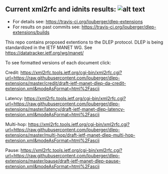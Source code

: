 ## Current xml2rfc and idnits results: ![alt text](https://api.travis-ci.org/louberger/dlep-extensions.svg?branch=master)
* For details see: https://travis-ci.org/louberger/dlep-extensions
* For results on past commits see: https://travis-ci.org/louberger/dlep-extensions/builds

This repo contains proposed extentions to the DLEP protocol.
DLEP is being standardized in the IETF MANET WG.
See https://datatracker.ietf.org/wg/manet/

To see formatted versions of each document click:

Credit:   https://xml2rfc.tools.ietf.org/cgi-bin/xml2rfc.cgi?url=https://raw.githubusercontent.com/louberger/dlep-extensions/master/credit/draft-ietf-manet-dlep-da-credit-extension.xml&modeAsFormat=html%2Fascii

Latency:    https://xml2rfc.tools.ietf.org/cgi-bin/xml2rfc.cgi?url=https://raw.githubusercontent.com/louberger/dlep-extensions/master/latency/draft-ietf-manet-dlep-latency-extension.xml&modeAsFormat=html%2Fascii

Multi-hop:  https://xml2rfc.tools.ietf.org/cgi-bin/xml2rfc.cgi?url=https://raw.githubusercontent.com/louberger/dlep-extensions/master/multi-hop/draft-ietf-manet-dlep-multi-hop-extension.xml&modeAsFormat=html%2Fascii

Pause:     https://xml2rfc.tools.ietf.org/cgi-bin/xml2rfc.cgi?url=https://raw.githubusercontent.com/louberger/dlep-extensions/master/pause/draft-ietf-manet-dlep-pause-extension.xml&modeAsFormat=html%2Fascii
